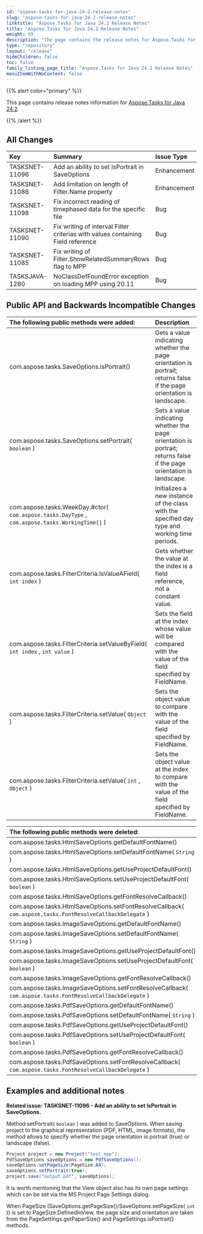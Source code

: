```yaml
---
id: "aspose-tasks-for-java-24-2-release-notes"
slug: "aspose-tasks-for-java-24-2-release-notes"
linktitle: "Aspose.Tasks for Java 24.2 Release Notes"
title: "Aspose.Tasks for Java 24.2 Release Notes"
weight: 99
description: "The page contains the release notes for Aspose.Tasks for Java 24.2."
type: "repository"
layout: "release"
hideChildren: false
toc: false
family_listing_page_title: "Aspose.Tasks for Java 24.2 Release Notes"
menuItemWithNoContent: false
---
```


{{% alert color="primary" %}} 

This page contains release notes information for [Aspose.Tasks for Java 24.2](https://releases.aspose.com/tasks/java/24-2/).

{{% /alert %}}

## **All Changes**

|**Key**|**Summary**|**Issue Type**|
| :- | :- | :- |
| TASKSNET-11096 | Add an ability to set IsPortrait in SaveOptions | Enhancement |
| TASKSNET-11086 | Add limitation on length of Filter.Name property | Enhancement |
| TASKSNET-11098 | Fix incorrect reading of timephased data for the specific file | Bug |
| TASKSNET-11090 | Fix writing of interval Filter criterias with values containing Field reference | Bug |
| TASKSNET-11085 | Fix writing of Filter.ShowRelatedSummaryRows flag to MPP | Bug |
| TASKSJAVA-1280 | NoClassDefFoundError exception on loading MPP using 20.11 | Bug |

## **Public API and Backwards Incompatible Changes**

|**The following public methods were added:**|**Description**|
| :- | :- |
| com.aspose.tasks.SaveOptions.isPortrait() | Gets a value indicating whether the page orientation is portrait; returns false if the page orientation is landscape. |
| com.aspose.tasks.SaveOptions.setPortrait( `boolean` ) | Sets a value indicating whether the page orientation is portrait; returns false if the page orientation is landscape. |
| com.aspose.tasks.WeekDay.#ctor( `com.aspose.tasks.DayType` , `com.aspose.tasks.WorkingTime[]` ) | Initializes a new instance of the <see cref="T:com.aspose.tasks.WeekDay" /> class with the specified day type and working time periods. |
| com.aspose.tasks.FilterCriteria.IsValueAField( `int index` ) | Gets whether the value at the index is a field reference, not a constant value. |
| com.aspose.tasks.FilterCriteria.setValueByField( `int index` , `int value` ) | Sets the field at the index whose value will be compared with the value of the field specified by FieldName. |
| com.aspose.tasks.FilterCriteria.setValue( `Object` ) | Sets the object value to compare with the value of the field specified by FieldName. |
| com.aspose.tasks.FilterCriteria.setValue( `int` , `Object` ) | Sets the object value at the index to compare with the value of the field specified by FieldName. |

|**The following public methods were deleted:**|**Description**|
| :- | :- |
| com.aspose.tasks.HtmlSaveOptions.getDefaultFontName() |  |
| com.aspose.tasks.HtmlSaveOptions.setDefaultFontName( `String` ) |  |
| com.aspose.tasks.HtmlSaveOptions.getUseProjectDefaultFont() |  |
| com.aspose.tasks.HtmlSaveOptions.setUseProjectDefaultFont( `boolean` ) |  |
| com.aspose.tasks.HtmlSaveOptions.getFontResolveCallback() |  |
| com.aspose.tasks.HtmlSaveOptions.setFontResolveCallback( `com.aspose.tasks.FontResolveCallbackDelegate` ) |  |
| com.aspose.tasks.ImageSaveOptions.getDefaultFontName() |  |
| com.aspose.tasks.ImageSaveOptions.setDefaultFontName( `String` ) |  |
| com.aspose.tasks.ImageSaveOptions.getUseProjectDefaultFont() |  |
| com.aspose.tasks.ImageSaveOptions.setUseProjectDefaultFont( `boolean` ) |  |
| com.aspose.tasks.ImageSaveOptions.getFontResolveCallback() |  |
| com.aspose.tasks.ImageSaveOptions.setFontResolveCallback( `com.aspose.tasks.FontResolveCallbackDelegate` ) |  |
| com.aspose.tasks.PdfSaveOptions.getDefaultFontName() |  |
| com.aspose.tasks.PdfSaveOptions.setDefaultFontName( `String` ) |  |
| com.aspose.tasks.PdfSaveOptions.getUseProjectDefaultFont() |  |
| com.aspose.tasks.PdfSaveOptions.setUseProjectDefaultFont( `boolean` ) |  |
| com.aspose.tasks.PdfSaveOptions.getFontResolveCallback() |  |
| com.aspose.tasks.PdfSaveOptions.setFontResolveCallback( `com.aspose.tasks.FontResolveCallbackDelegate` ) |  |


## **Examples and additional notes**

**Related issue: TASKSNET-11096 - Add an ability to set IsPortrait in SaveOptions.**

Method setPortrait( `boolean` ) was added to SaveOptions. When saving project to the graphical representation (PDF, HTML, image formats), 
the method allows to specify whether the page orientation is portrait (true) or landscape (false).

```java
Project project = new Project("test.mpp");
PdfSaveOptions saveOptions = new PdfSaveOptions();
saveOptions.setPageSize(PageSize.A4);
saveOptions.setPortrait(true);
project.save("output.pdf", saveOptions);
```

It is worth mentioning that the View object also has its own page settings which can be set via the MS Project Page Settings dialog.

When PageSize (SaveOptions.getPageSize()/SaveOptions.setPageSize( `int` )) is set to PageSize.DefinedInView, the page size and orientation are taken from the PageSettings.getPaperSize() and PageSettings.isPortrait() methods.
